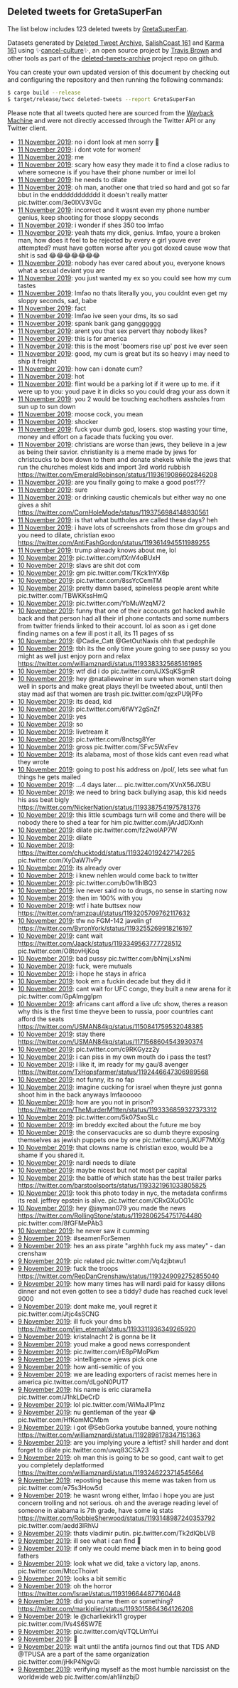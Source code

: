 ## Deleted tweets for GretaSuperFan

The list below includes 123 deleted tweets by
[GretaSuperFan](https://twitter.com/GretaSuperFan).



Datasets generated by [Deleted Tweet Archive](https://twitter.com/deletedtweet161), 
[SalishCoast 161](https://twitter.com/SalishCoastA) and [Karma 161](https://twitter.com/KarmaOneSixOne) 
using ✨[cancel-culture](https://github.com/travisbrown/cancel-culture)✨, an open source project by 
[Travis Brown](https://twitter.com/travisbrown) and other tools as part of the 
[deleted-tweets-archive](https://github.com/salcoast/deleted-tweets-archive/) project repo on github.

You can create your own updated version of this document by checking out and configuring the
repository and then running the following commands:

```bash
$ cargo build --release
$ target/release/twcc deleted-tweets --report GretaSuperFan
```

Please note that all tweets quoted here are sourced from the
[Wayback Machine](https://web.archive.org) and were not directly accessed through the Twitter API or
any Twitter client.

* [11 November 2019](https://web.archive.org/web/20191111065834/https://twitter.com/GretaSuperFan/status/1193783022920896512): no i dont look at men sorry 🤨
* [11 November 2019](https://web.archive.org/web/20191111065809/https://twitter.com/GretaSuperFan/status/1193779928946356224): i dont vote for women!
* [11 November 2019](https://web.archive.org/web/20191111065809/https://twitter.com/GretaSuperFan/status/1193779928946356224): me
* [11 November 2019](https://web.archive.org/web/20191111062931/https://twitter.com/GretaSuperFan/status/1193777371595333632): scary how easy they made it to find a close radius to where someone is if you have their phone number or imei lol
* [11 November 2019](https://web.archive.org/web/20191111063413/https://twitter.com/GretaSuperFan/status/1193776887149080576): he needs to dilate
* [11 November 2019](https://web.archive.org/web/20191111061225/https://twitter.com/GretaSuperFan/status/1193772518072627200): oh man, another one that tried so hard and got so far  bbut in the enddddddddddd it doesn't really matter pic.twitter.com/3e0IXV3VGc
* [11 November 2019](https://web.archive.org/web/20191111060110/https://twitter.com/GretaSuperFan/status/1193767856535724032): incorrect and it wasnt even my phone number genius, keep shooting for those sloppy seconds
* [11 November 2019](https://web.archive.org/web/20191111060202/https://twitter.com/GretaSuperFan/status/1193767559230840842): i wonder if shes 350 too lmfao
* [11 November 2019](https://web.archive.org/web/20191111060115/https://twitter.com/GretaSuperFan/status/1193767187787472896): yeah thats my dick, genius. lmfao, youre a broken man, how does it feel to be rejected by every e girl youve ever attempted?  must have gotten worse after you got doxed cause wow that shit is sad 😂😂😂😂😂😂😂
* [11 November 2019](https://web.archive.org/web/20191111054509/https://twitter.com/GretaSuperFan/status/1193766051902840837): nobody has ever cared about you, everyone knows what a sexual deviant you are
* [11 November 2019](https://web.archive.org/web/20191111054509/https://twitter.com/GretaSuperFan/status/1193766051902840837): you just wanted my ex so you could see how my cum tastes
* [11 November 2019](https://web.archive.org/web/20191111055341/https://twitter.com/GretaSuperFan/status/1193765384878469121): lmfao no thats literally you, you couldnt even get my sloppy seconds, sad, babe
* [11 November 2019](https://web.archive.org/web/20191111054014/https://twitter.com/GretaSuperFan/status/1193763197205045248): fact
* [11 November 2019](https://web.archive.org/web/20191111054558/https://twitter.com/GretaSuperFan/status/1193764161660039170): lmfao ive seen your dms, its so sad
* [11 November 2019](https://web.archive.org/web/20191111054515/https://twitter.com/GretaSuperFan/status/1193763324401520640): spank bank gang gangggggg
* [11 November 2019](https://web.archive.org/web/20191111054558/https://twitter.com/GretaSuperFan/status/1193764161660039170): arent you that sex pervert thay nobody likes?
* [11 November 2019](https://web.archive.org/web/20191111055033/https://twitter.com/GretaSuperFan/status/1193762872612003840): this is for america
* [11 November 2019](https://web.archive.org/web/20191111054014/https://twitter.com/GretaSuperFan/status/1193763197205045248): this is the most 'boomers rise up' post ive ever seen
* [11 November 2019](https://web.archive.org/web/20191111055033/https://twitter.com/GretaSuperFan/status/1193762872612003840): good, my cum is great but its so heavy i may need to ship it freight
* [11 November 2019](https://web.archive.org/web/20191111053527/https://twitter.com/GretaSuperFan/status/1193762300030832640): how can i donate cum?
* [11 November 2019](https://web.archive.org/web/20191111054616/https://twitter.com/GretaSuperFan/status/1193761773712760833): hot
* [11 November 2019](https://web.archive.org/web/20191111054239/https://twitter.com/GretaSuperFan/status/1193761390969929728): flint would be a parking lot if it were up to me. if it were up to you: youd pave it in dicks so you could drag your ass down it
* [11 November 2019](https://web.archive.org/web/20191111052459/https://twitter.com/GretaSuperFan/status/1193760856909201408): you 2 would be touching eachothers assholes from sun up to sun down
* [11 November 2019](https://web.archive.org/web/20191111053836/https://twitter.com/GretaSuperFan/status/1193760662943682565): moose cock, you mean
* [11 November 2019](https://web.archive.org/web/20191111052509/https://twitter.com/GretaSuperFan/status/1193760208054607873): shocker
* [11 November 2019](https://web.archive.org/web/20191111052515/https://twitter.com/GretaSuperFan/status/1193759729845182465): fuck your dumb god, losers. stop wasting your time, money and effort on a facade thats fucking you over.
* [11 November 2019](https://web.archive.org/web/20191111052515/https://twitter.com/GretaSuperFan/status/1193759729845182465): christians are worse than jews, they believe in a jew as being their savior. christianity is a meme made by jews for christcucks to bow down to them and donate shekels while the jews that run the churches molest kids and import 3rd world rubbish https://twitter.com/EmeraldRobinson/status/1193619086602846208
* [11 November 2019](https://web.archive.org/web/20191111052753/https://twitter.com/GretaSuperFan/status/1193759282178789376): are you finally going to make a good post???
* [11 November 2019](https://web.archive.org/web/20191111052807/https://twitter.com/GretaSuperFan/status/1193758570367606789): sure
* [11 November 2019](https://web.archive.org/web/20191111052753/https://twitter.com/GretaSuperFan/status/1193759282178789376): or drinking caustic chemicals but either way no one gives a shit https://twitter.com/CornHoleMode/status/1193756984148930561
* [11 November 2019](https://web.archive.org/web/20191111052211/https://twitter.com/GretaSuperFan/status/1193757071772192768): is that what buttholes are called these days? heh
* [11 November 2019](https://web.archive.org/web/20191111050736/https://twitter.com/GretaSuperFan/status/1193756171099869184): i have lots of screenshots from those dm groups and you need to dilate, christian exoo https://twitter.com/AntiFashGordon/status/1193614945511989255
* [11 November 2019](https://web.archive.org/web/20191111045809/https://twitter.com/GretaSuperFan/status/1193753889142648833): trump already knows about me, lol
* [10 November 2019](https://web.archive.org/web/20191110153107/https://twitter.com/GretaSuperFan/status/1193549559093432320): pic.twitter.com/fXnV4oBUxH
* [10 November 2019](https://web.archive.org/web/20191110151429/https://twitter.com/GretaSuperFan/status/1193546998605123585): slavs are shit dot com
* [10 November 2019](https://web.archive.org/web/20191110151344/https://twitter.com/GretaSuperFan/status/1193545451263397888): gm pic.twitter.com/TKck1hYX6p
* [10 November 2019](https://web.archive.org/web/20191110152955/https://twitter.com/GretaSuperFan/status/1193544996349206532): pic.twitter.com/8ssYcCemTM
* [10 November 2019](https://web.archive.org/web/20191110151215/https://twitter.com/GretaSuperFan/status/1193544459029495810): pretty damn based, spineless people arent white pic.twitter.com/TBWKKssHmQ
* [10 November 2019](https://web.archive.org/web/20191110143202/https://twitter.com/GretaSuperFan/status/1193530680791257088): pic.twitter.com/YbMuWzqM72
* [10 November 2019](https://web.archive.org/web/20191110135130/https://twitter.com/GretaSuperFan/status/1193524575503552513): funny that one of their accounts got hacked awhile back and that person had all their irl phone contacts and some numbers from twitter friends linked to their account.  lol as soon as i get done finding names on a few ill post it all, its 11 pages of ss
* [10 November 2019](https://web.archive.org/web/20191110134130/https://twitter.com/GretaSuperFan/status/1193524083042004992): @Cadie_Catt @GetOutNaxis ohh that pedophile
* [10 November 2019](https://web.archive.org/web/20191110140355/https://twitter.com/GretaSuperFan/status/1193523952645279745): tbh its the only time youre going to see pussy so you might as well just enjoy porn and relax https://twitter.com/williamznardi/status/1193383325685161985
* [10 November 2019](https://web.archive.org/web/20191110135535/https://twitter.com/GretaSuperFan/status/1193523373818683392): wtf did i do pic.twitter.com/iJXSqKSgmR
* [10 November 2019](https://web.archive.org/web/20191110125412/https://twitter.com/GretaSuperFan/status/1193511055055609860): hey  @natalieweiner  im sure when women start doing well in sports and make great plays theyll be tweeted about, until then stay mad asf that women are trash pic.twitter.com/qzxPU9jPFo
* [10 November 2019](https://web.archive.org/web/20191110130412/https://twitter.com/GretaSuperFan/status/1193509836144697344): its dead, kid
* [10 November 2019](https://web.archive.org/web/20191110123213/https://twitter.com/GretaSuperFan/status/1193505408004055040): pic.twitter.com/6fWY2gSnZf
* [10 November 2019](https://web.archive.org/web/20191110123712/https://twitter.com/GretaSuperFan/status/1193504713200848897): yes
* [10 November 2019](https://web.archive.org/web/20191110123712/https://twitter.com/GretaSuperFan/status/1193504713200848897): so
* [10 November 2019](https://web.archive.org/web/20191110124057/https://twitter.com/GretaSuperFan/status/1193503297526738949): livetream it
* [10 November 2019](https://web.archive.org/web/20191110122908/https://twitter.com/GretaSuperFan/status/1193502859314245635): pic.twitter.com/8nctsg8Yer
* [10 November 2019](https://web.archive.org/web/20191110122704/https://twitter.com/GretaSuperFan/status/1193502255376412672): gross pic.twitter.com/SFvc5WxFev
* [10 November 2019](https://web.archive.org/web/20191110121751/https://twitter.com/GretaSuperFan/status/1193501167768276992): its alabama, most of those kids cant even read what they wrote
* [10 November 2019](https://web.archive.org/web/20191110050414/https://twitter.com/GretaSuperFan/status/1193391196099563520): going to post his address on /pol/, lets see what fun things he gets mailed
* [10 November 2019](https://web.archive.org/web/20191110050516/https://twitter.com/GretaSuperFan/status/1193391534818942976): ...4 days later.... pic.twitter.com/XVnX56JXBU
* [10 November 2019](https://web.archive.org/web/20191110050414/https://twitter.com/GretaSuperFan/status/1193391196099563520): we need to bring back bullying asap, this kid needs his ass beat bigly https://twitter.com/NickerNation/status/1193387541975781376
* [10 November 2019](https://web.archive.org/web/20191110050516/https://twitter.com/GretaSuperFan/status/1193391534818942976): this little scumbags turn will come and there will be nobody there to shed a tear for him pic.twitter.com/jArJdDXxnh
* [10 November 2019](https://web.archive.org/web/20191110031105/https://twitter.com/GretaSuperFan/status/1193364652077522945): dilate pic.twitter.com/fz2wolAP7W
* [10 November 2019](https://web.archive.org/web/20191110033022/https://twitter.com/GretaSuperFan/status/1193363465232093184): dilate
* [10 November 2019](https://web.archive.org/web/20191110030714/https://twitter.com/GretaSuperFan/status/1193360135248326656): https://twitter.com/chucktodd/status/1193240192427147265  pic.twitter.com/XyDaW7IvPy
* [10 November 2019](https://web.archive.org/web/20191110025340/https://twitter.com/GretaSuperFan/status/1193359438108864513): its already over
* [10 November 2019](https://web.archive.org/web/20191110030034/https://twitter.com/GretaSuperFan/status/1193359270022127616): i knew nehlen would come back to twitter
* [10 November 2019](https://web.archive.org/web/20191110025103/https://twitter.com/GretaSuperFan/status/1193358822812921856): pic.twitter.com/b0w1IhlBQ3
* [10 November 2019](https://web.archive.org/web/20191110023929/https://twitter.com/GretaSuperFan/status/1193357100992348160): ive never said no to drugs, no sense in starting now
* [10 November 2019](https://web.archive.org/web/20191110024107/https://twitter.com/GretaSuperFan/status/1193356407988477953): then im 100% with you
* [10 November 2019](https://web.archive.org/web/20191110024547/https://twitter.com/GretaSuperFan/status/1193354907983732737): wtf i hate buttsex now https://twitter.com/ramzpaul/status/1193205709762117632
* [10 November 2019](https://web.archive.org/web/20191110023035/https://twitter.com/GretaSuperFan/status/1193354744200388608): tfw no FGM-142 javelin gf https://twitter.com/ByronYork/status/1193255269918216197
* [10 November 2019](https://web.archive.org/web/20191110023755/https://twitter.com/GretaSuperFan/status/1193354233040506880): cant wait  https://twitter.com/Jaack/status/1193349563777728512  pic.twitter.com/O8tovHjKoq
* [10 November 2019](https://web.archive.org/web/20191110023211/https://twitter.com/GretaSuperFan/status/1193353548521787392): bad pussy pic.twitter.com/bNmjLxsNmi
* [10 November 2019](https://web.archive.org/web/20191110022418/https://twitter.com/GretaSuperFan/status/1193352949939998720): fuck, were mutuals
* [10 November 2019](https://web.archive.org/web/20191110022538/https://twitter.com/GretaSuperFan/status/1193352459181338624): i hope he stays in africa
* [10 November 2019](https://web.archive.org/web/20191110022058/https://twitter.com/GretaSuperFan/status/1193351552788041734): took em a fuckin decade but they did it
* [10 November 2019](https://web.archive.org/web/20191110022058/https://twitter.com/GretaSuperFan/status/1193351552788041734): cant wait for UFC congo, they built a new arena for it pic.twitter.com/GpAImggIpm
* [10 November 2019](https://web.archive.org/web/20191110022058/https://twitter.com/GretaSuperFan/status/1193351552788041734): africans cant afford a live ufc show, theres a reason why this is the first time theyve been to russia, poor countries cant afford the seats https://twitter.com/USMAN84kg/status/1150841759532048385
* [10 November 2019](https://web.archive.org/web/20191110023753/https://twitter.com/GretaSuperFan/status/1193351100205797377): stay there https://twitter.com/USMAN84kg/status/1171568604543930374
* [10 November 2019](https://web.archive.org/web/20191110021738/https://twitter.com/GretaSuperFan/status/1193349494143901696): pic.twitter.com/c9RKGyzz2y
* [10 November 2019](https://web.archive.org/web/20191110020856/https://twitter.com/GretaSuperFan/status/1193348214742753280): i can piss in my own mouth do i pass the test?
* [10 November 2019](https://web.archive.org/web/20191110020856/https://twitter.com/GretaSuperFan/status/1193348214742753280): i like it, im ready for my gau/8 avenger https://twitter.com/TxHopsfarmer/status/1192446647306989568
* [10 November 2019](https://web.archive.org/web/20191110015306/https://twitter.com/GretaSuperFan/status/1193345062794645505): not funny, its no fap
* [10 November 2019](https://web.archive.org/web/20191110020335/https://twitter.com/GretaSuperFan/status/1193343591843803136): imagine cucking for israel when theyre just gonna shoot him in the back anyways lmfaooooo
* [10 November 2019](https://web.archive.org/web/20191110125426/https://twitter.com/GretaSuperFan/status/1193342006547877890): how are you not in prison? https://twitter.com/TheMurderM1tten/status/1193336859327373312
* [10 November 2019](https://web.archive.org/web/20191110014717/https://twitter.com/GretaSuperFan/status/1193340127902339078): pic.twitter.com/5k07SxoSLc
* [10 November 2019](https://web.archive.org/web/20191110013958/https://twitter.com/GretaSuperFan/status/1193338587607158785): im breddy excited about the future me boy
* [10 November 2019](https://web.archive.org/web/20191110012515/https://twitter.com/GretaSuperFan/status/1193334754587955201): the conservacucks are so dumb theyre exposing themselves as jewish puppets one by one pic.twitter.com/jJKUF7MtXg
* [10 November 2019](https://web.archive.org/web/20191110011442/https://twitter.com/GretaSuperFan/status/1193333717294571520): that clowns name is christian exoo, would be a shame if you shared it.
* [10 November 2019](https://web.archive.org/web/20191110004034/https://twitter.com/GretaSuperFan/status/1193326447592648704): nardi needs to dilate
* [10 November 2019](https://web.archive.org/web/20191110003618/https://twitter.com/GretaSuperFan/status/1193325291374075904): maybe nicest but not most per capital
* [10 November 2019](https://web.archive.org/web/20191110003133/https://twitter.com/GretaSuperFan/status/1193324064066158592): the battle of which state has the best trailer parks https://twitter.com/barstoolsports/status/1193321961033805825
* [10 November 2019](https://web.archive.org/web/20191110004129/https://twitter.com/GretaSuperFan/status/1193323308634320896): took this photo today in nyc, the metadata confirms its real.  jeffrey epstein is alive. pic.twitter.com/CRxGXuOG1c
* [10 November 2019](https://web.archive.org/web/20191110001801/https://twitter.com/GretaSuperFan/status/1193319210233090049): hey  @jayman079  you made the news  https://twitter.com/RollingStone/status/1192806254751764480  pic.twitter.com/8fGFMePAb3
* [10 November 2019](https://web.archive.org/web/20191110000835/https://twitter.com/GretaSuperFan/status/1193318076047122432): he never saw it cumming
* [ 9 November 2019](https://web.archive.org/web/20191110001702/https://twitter.com/GretaSuperFan/status/1193317327036649472): #seamenForSemen
* [ 9 November 2019](https://web.archive.org/web/20191110000551/https://twitter.com/GretaSuperFan/status/1193316905366491136): hes an ass pirate   "arghhh fuck my ass matey" - dan crenshaw
* [ 9 November 2019](https://web.archive.org/web/20191110000115/https://twitter.com/GretaSuperFan/status/1193315987631824896): pic related pic.twitter.com/Vq4zjbtwu1
* [ 9 November 2019](https://web.archive.org/web/20191110000115/https://twitter.com/GretaSuperFan/status/1193315987631824896): fuck the troops https://twitter.com/RepDanCrenshaw/status/1193249092752855040
* [ 9 November 2019](https://web.archive.org/web/20191109235812/https://twitter.com/GretaSuperFan/status/1193315134925627394): how many times has will nardi paid for kassy dillons dinner and not even gotten to see a tiddy? dude has reached cuck level 9000
* [ 9 November 2019](https://web.archive.org/web/20191110000533/https://twitter.com/GretaSuperFan/status/1193314947905785856): dont make me, youll regret it pic.twitter.com/Jtjc4sSCNG
* [ 9 November 2019](https://web.archive.org/web/20191109235235/https://twitter.com/GretaSuperFan/status/1193314021321199617): ill fuck your dms bb https://twitter.com/jim_eternal/status/1193311936349265920
* [ 9 November 2019](https://web.archive.org/web/20191109234243/https://twitter.com/GretaSuperFan/status/1193311813963800581): kristalnacht 2 is gonna be lit
* [ 9 November 2019](https://web.archive.org/web/20191109235650/https://twitter.com/GretaSuperFan/status/1193311436753264640): youd make a good news correspondent
* [ 9 November 2019](https://web.archive.org/web/20191109225420/https://twitter.com/GretaSuperFan/status/1193299155134930946): pic.twitter.com/rE8pPMoPkm
* [ 9 November 2019](https://web.archive.org/web/20191109225322/https://twitter.com/GretaSuperFan/status/1193297072524611586): >intelligence  >jews  pick one
* [ 9 November 2019](https://web.archive.org/web/20191109224148/https://twitter.com/GretaSuperFan/status/1193296861932732416): how anti-semitic of you
* [ 9 November 2019](https://web.archive.org/web/20191109224056/https://twitter.com/GretaSuperFan/status/1193296742323834891): we are leading exporters of racist memes here in america pic.twitter.com/dLgoN0PUT7
* [ 9 November 2019](https://web.archive.org/web/20191109224120/https://twitter.com/GretaSuperFan/status/1193295927844454400): his name is eric ciaramella pic.twitter.com/J1hkLDeCrD
* [ 9 November 2019](https://web.archive.org/web/20191109211349/https://twitter.com/GretaSuperFan/status/1193272151564079106): lol pic.twitter.com/WiMaJlP1mz
* [ 9 November 2019](https://web.archive.org/web/20191109205314/https://twitter.com/GretaSuperFan/status/1193269749171605504): nu gentleman of the year 😂 pic.twitter.com/HfKomMCMbm
* [ 9 November 2019](https://web.archive.org/web/20191109210434/https://twitter.com/GretaSuperFan/status/1193267721141706754): i got  @SebGorka  youtube banned, youre nothing https://twitter.com/williamznardi/status/1192898178347151363
* [ 9 November 2019](https://web.archive.org/web/20191109204051/https://twitter.com/GretaSuperFan/status/1193266193832071173): are you implying youre a leftist? shill harder and dont forget to dilate pic.twitter.com/uwq83CSA23
* [ 9 November 2019](https://web.archive.org/web/20191109201326/https://twitter.com/GretaSuperFan/status/1193259160583970818): oh man this is going to be so good, cant wait to get you completely deplatformed https://twitter.com/williamznardi/status/1193246223714545664
* [ 9 November 2019](https://web.archive.org/web/20191109185653/https://twitter.com/GretaSuperFan/status/1193239846703288320): reposting because this meme was taken from us pic.twitter.com/e75s3How5d
* [ 9 November 2019](https://web.archive.org/web/20191109184346/https://twitter.com/GretaSuperFan/status/1193235700361113600): he wasnt wrong either, lmfao i hope you are just concern trolling and not serious.   oh and the average reading level of someone in alabama is 7th grade, have some iq stats  https://twitter.com/RobbieSherwood/status/1193148987240353792  pic.twitter.com/aedd3IRhVJ
* [ 9 November 2019](https://web.archive.org/web/20191109184143/https://twitter.com/GretaSuperFan/status/1193233938505973762): thats vladimir putin. pic.twitter.com/Tk2dlQbLVB
* [ 9 November 2019](https://web.archive.org/web/20191109183340/https://twitter.com/GretaSuperFan/status/1193232189477048320): ill see what i can find 🧐
* [ 9 November 2019](https://web.archive.org/web/20191109183420/https://twitter.com/GretaSuperFan/status/1193232530541043712): if only we could meme black men in to being good fathers
* [ 9 November 2019](https://web.archive.org/web/20191109183420/https://twitter.com/GretaSuperFan/status/1193232530541043712): look what we did, take a victory lap, anons. pic.twitter.com/MtccThoiwt
* [ 9 November 2019](https://web.archive.org/web/20191109183340/https://twitter.com/GretaSuperFan/status/1193232189477048320): looks a bit semitic
* [ 9 November 2019](https://web.archive.org/web/20191109182127/https://twitter.com/GretaSuperFan/status/1193230659432730625): oh the horror https://twitter.com/Israel/status/1193196644877160448
* [ 9 November 2019](https://web.archive.org/web/20191109181847/https://twitter.com/GretaSuperFan/status/1193230090890612737): did you name them or something? https://twitter.com/markiplier/status/1193015864364126208
* [ 9 November 2019](https://web.archive.org/web/20191109181832/https://twitter.com/GretaSuperFan/status/1193226754132992000): le  @charliekirk11  groyper pic.twitter.com/IVs4S6SW7E
* [ 9 November 2019](https://web.archive.org/web/20191109180941/https://twitter.com/GretaSuperFan/status/1193226471390826498): pic.twitter.com/qVTQLUmYui
* [ 9 November 2019](https://web.archive.org/web/20191109181430/https://twitter.com/GretaSuperFan/status/1193225678902190081): 👀
* [ 9 November 2019](https://web.archive.org/web/20191109180819/https://twitter.com/GretaSuperFan/status/1193224488315428865): wait until the antifa journos find out that TDS AND  @TPUSA  are a part of the same organization pic.twitter.com/jHkP4NgvQi
* [ 9 November 2019](https://web.archive.org/web/20191109175519/https://twitter.com/GretaSuperFan/status/1193223114420867073): verifying myself as the most humble narcissist on the worldwide web pic.twitter.com/ah1ilnzbjD
